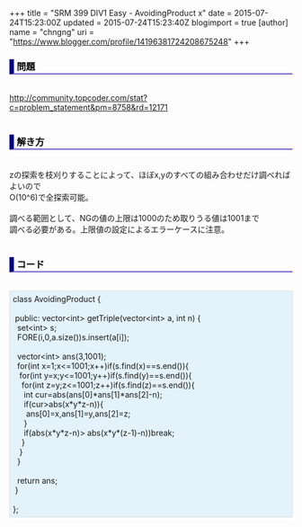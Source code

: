 +++
title = "SRM 399 DIV1 Easy - AvoidingProduct x"
date = 2015-07-24T15:23:00Z
updated = 2015-07-24T15:23:40Z
blogimport = true 
[author]
	name = "chngng"
	uri = "https://www.blogger.com/profile/14196381724208675248"
+++

<div dir="ltr" style="text-align: left;" trbidi="on"><h3 style="border-bottom: 2px solid slateblue; border-left: 8px solid navy; color: black; padding: 0px 0px 1px 5px;">問題 <br /></h3><br /><a href="http://community.topcoder.com/stat?c=problem_statement&amp;pm=8758&amp;rd=12171" target="_blank">http://community.topcoder.com/stat?c=problem_statement&amp;pm=8758&amp;rd=12171</a><br /><br /><h3 style="border-bottom: 2px solid slateblue; border-left: 8px solid navy; color: black; padding: 0px 0px 1px 5px;">解き方 </h3><br />zの探索を枝刈りすることによって、ほぼx,yのすべての組み合わせだけ調べればよいので<br />O(10^6)で全探索可能。<br /><br />調べる範囲として、NGの値の上限は1000のため取りうる値は1001まで<br />調べる必要がある。上限値の設定によるエラーケースに注意。<br /><br /><h3 style="border-bottom: 2px solid slateblue; border-left: 8px solid navy; color: black; padding: 0px 0px 1px 5px;">コード </h3><br /><div style="background-color: #e3f2fb; border: 1px dotted #CCCCCC; padding: 5px;">class AvoidingProduct {<br /><br /><span class="Apple-tab-span" style="white-space: pre;"> </span>public: vector&lt;int&gt; getTriple(vector&lt;int&gt; a, int n) {<br /><span class="Apple-tab-span" style="white-space: pre;">  </span>set&lt;int&gt; s;<br /><span class="Apple-tab-span" style="white-space: pre;">  </span>FORE(i,0,a.size())s.insert(a[i]);<br /><br /><span class="Apple-tab-span" style="white-space: pre;">  </span>vector&lt;int&gt; ans(3,1001);<br /><span class="Apple-tab-span" style="white-space: pre;">  </span>for(int x=1;x&lt;=1001;x++)if(s.find(x)==s.end()){<br /><span class="Apple-tab-span" style="white-space: pre;">   </span>for(int y=x;y&lt;=1001;y++)if(s.find(y)==s.end()){<br /><span class="Apple-tab-span" style="white-space: pre;">    </span>for(int z=y;z&lt;=1001;z++)if(s.find(z)==s.end()){<br /><span class="Apple-tab-span" style="white-space: pre;">     </span>int cur=abs(ans[0]*ans[1]*ans[2]-n);<br /><span class="Apple-tab-span" style="white-space: pre;">     </span>if(cur&gt;abs(x*y*z-n)){<br /><span class="Apple-tab-span" style="white-space: pre;">      </span>ans[0]=x,ans[1]=y,ans[2]=z;<br /><span class="Apple-tab-span" style="white-space: pre;">     </span>}<br /><span class="Apple-tab-span" style="white-space: pre;">     </span>if(abs(x*y*z-n)&gt; abs(x*y*(z-1)-n))break;<br /><span class="Apple-tab-span" style="white-space: pre;">    </span>}<br /><span class="Apple-tab-span" style="white-space: pre;">   </span>}<br /><span class="Apple-tab-span" style="white-space: pre;">  </span>}<br /><br /><span class="Apple-tab-span" style="white-space: pre;">  </span>return ans;<br /><span class="Apple-tab-span" style="white-space: pre;"> </span>}<br /><br />};</div></div>
